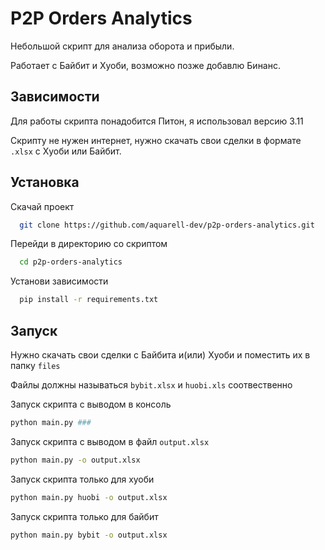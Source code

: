 # P2P Orders Analytics

Небольшой скрипт для анализа оборота и прибыли.

Работает с Байбит и Хуоби, возможно позже добавлю Бинанс.

## Зависимости

Для работы скрипта понадобится Питон, я использовал версию 3.11

Скрипту не нужен интернет, нужно скачать свои сделки в формате `.xlsx` с Хуоби или Байбит.

## Установка

Скачай проект

```bash
  git clone https://github.com/aquarell-dev/p2p-orders-analytics.git
```

Перейди в директорию со скриптом

```bash
  cd p2p-orders-analytics
```

Установи зависимости

```bash
  pip install -r requirements.txt
```

## Запуск

Нужно скачать свои сделки с Байбита и(или) Хуоби и поместить их в папку `files`

Файлы должны называться `bybit.xlsx` и `huobi.xls` соотвественно

Запуск скрипта с выводом в консоль

```bash
python main.py ###
```

Запуск скрипта с выводом в файл `output.xlsx`

```bash
python main.py -o output.xlsx
```

Запуск скрипта только для хуоби

```bash
python main.py huobi -o output.xlsx
```

Запуск скрипта только для байбит

```bash
python main.py bybit -o output.xlsx
```
